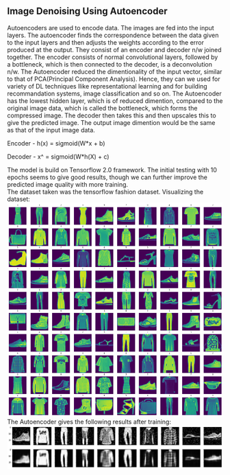 ## Image Denoising Using Autoencoder 

Autoencoders are used to encode data. The images are fed into the input layers. 
The autoencoder finds the correspondence between the data given to the input layers
and then adjusts the weights according to the error produced at the output. They consist of 
an encoder and decoder n/w joined together. The encoder consists of normal convolutional layers,
followed by a bottleneck, which is then connected to the decoder, is a deconvolution n/w. The Autoencoder 
reduced the dimentionality of the input vector, similar to that of PCA(Principal Component Analysis). Hence, 
they can we used for variety of DL techniques llike representational learning and for building recommandation systems,
image classification and so on. The Autoencoder has the lowest hidden layer, which is of reduced dimention, compared
to the original image data, which is called the bottleneck, which forms the compressed image. The decoder then takes 
this and then upscales this to give the predicted image. The output image dimention would be the same as that 
of the input image data.

Encoder - h(x) = sigmoid(W*x + b)
 
Decoder - x^ = sigmoid(W*h(X) + c)

The model is build on Tensorflow 2.0 framework. The initial testing with 10 epochs seems to give good results, 
though we can further improve the predicted image quality with more training.   
The dataset taken was the tensorflow fashion dataset. 
Visualizing the dataset: ![](samples/visualizing_subplot.png)
The Autoencoder gives the following results after training: ![](samples/output_predictions.png)